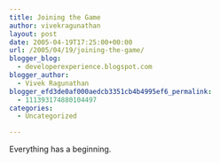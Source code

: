 ```yaml
---
title: Joining the Game
author: vivekragunathan
layout: post
date: 2005-04-19T17:25:00+00:00
url: /2005/04/19/joining-the-game/
blogger_blog:
  - developerexperience.blogspot.com
blogger_author:
  - Vivek Ragunathan
blogger_efd3de0af000aedcb3351cb4b4995ef6_permalink:
  - 111393174880104497
categories:
  - Uncategorized

---
```

Everything has a beginning.